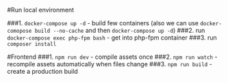 #Run local environment

###1. `docker-compose up -d` - build few containers (also we can use `docker-comopose build --no-cache` and then `docker-compose up -d`)
###2. run `docker-compose exec php-fpm bash` - get into php-fpm container
###3. run `composer install`

#Frontend
###1. `npm run dev` - compile assets once 
###2. `npm run watch` - recompile assets automatically when files change
###3. `npm run build` - create a production build